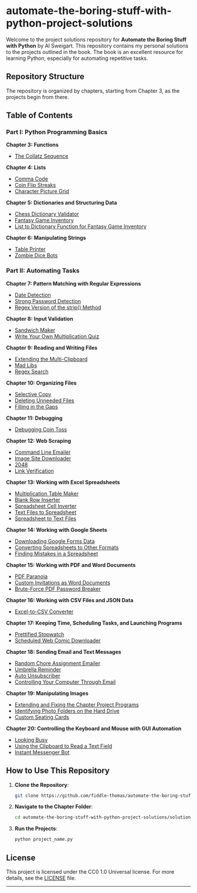 # automate-the-boring-stuff-with-python-project-solutions

Welcome to the project solutions repository for **Automate the Boring Stuff with Python** by Al Sweigart. This repository contains my personal solutions to the projects outlined in the book. The book is an excellent resource for learning Python, especially for automating repetitive tasks.

## Repository Structure

The repository is organized by chapters, starting from Chapter 3, as the projects begin from there.

## Table of Contents

### Part I: Python Programming Basics
**Chapter 3: Functions**
- [The Collatz Sequence](solutions/chapter_03_collatz_sequence.py)

**Chapter 4: Lists**
- [Comma Code](solutions/chapter_04_comma_code.py)
- [Coin Flip Streaks](solutions/chapter_04_coin_flip_streaks.py)
- [Character Picture Grid](solutions/chapter_04_character_picture_grid.py)

**Chapter 5: Dictionaries and Structuring Data**
- [Chess Dictionary Validator](solutions/chapter_05_chess_dictionary_validator.py)
- [Fantasy Game Inventory](solutions/chapter_05_fantasy_game_inventory.py)
- [List to Dictionary Function for Fantasy Game Inventory](solutions/chapter_05_list_to_dictionary.py)

**Chapter 6: Manipulating Strings**
- [Table Printer](solutions/chapter_06_table_printer.py)
- [Zombie Dice Bots](solutions/chapter_06_zombie_dice_bots.py)

### Part II: Automating Tasks
**Chapter 7: Pattern Matching with Regular Expressions**
- [Date Detection](solutions/chapter_07_date_detection.py)
- [Strong Password Detection](solutions/chapter_07_strong_password_detection.py)
- [Regex Version of the strip() Method](solutions/chapter_07_regex_strip.py)

**Chapter 8: Input Validation**
- [Sandwich Maker](solutions/chapter_08_sandwich_maker.py)
- [Write Your Own Multiplication Quiz](solutions/chapter_08_multiplication_quiz.py)

**Chapter 9: Reading and Writing Files**
- [Extending the Multi-Clipboard](solutions/chapter_09_multi_clipboard.py)
- [Mad Libs](solutions/chapter_09_mad_libs.py)
- [Regex Search](solutions/chapter_09_regex_search.py)

**Chapter 10: Organizing Files**
- [Selective Copy](solutions/chapter_10_selective_copy.py)
- [Deleting Unneeded Files](solutions/chapter_10_deleting_files.py)
- [Filling in the Gaps](solutions/chapter_10_filling_gaps.py)

**Chapter 11: Debugging**
- [Debugging Coin Toss](solutions/chapter_11_debugging_coin_toss.py)

**Chapter 12: Web Scraping**
- [Command Line Emailer](solutions/chapter_12_command_line_emailer.py)
- [Image Site Downloader](solutions/chapter_12_image_site_downloader.py)
- [2048](solutions/chapter_12_2048.py)
- [Link Verification](solutions/chapter_12_link_verification.py)

**Chapter 13: Working with Excel Spreadsheets**
- [Multiplication Table Maker](solutions/chapter_13_multiplication_table_maker.py)
- [Blank Row Inserter](solutions/chapter_13_blank_row_inserter.py)
- [Spreadsheet Cell Inverter](solutions/chapter_13_spreadsheet_cell_inverter.py)
- [Text Files to Spreadsheet](solutions/chapter_13_text_to_spreadsheet.py)
- [Spreadsheet to Text Files](solutions/chapter_13_spreadsheet_to_text.py)

**Chapter 14: Working with Google Sheets**
- [Downloading Google Forms Data](solutions/chapter_14_google_forms_data.py)
- [Converting Spreadsheets to Other Formats](solutions/chapter_14_convert_spreadsheets.py)
- [Finding Mistakes in a Spreadsheet](solutions/chapter_14_find_spreadsheet_mistakes.py)

**Chapter 15: Working with PDF and Word Documents**
- [PDF Paranoia](solutions/chapter_15_pdf_paranoia.py)
- [Custom Invitations as Word Documents](solutions/chapter_15_custom_invitations.py)
- [Brute-Force PDF Password Breaker](solutions/chapter_15_pdf_password_breaker.py)

**Chapter 16: Working with CSV Files and JSON Data**
- [Excel-to-CSV Converter](solutions/chapter_16_excel_to_csv.py)

**Chapter 17: Keeping Time, Scheduling Tasks, and Launching Programs**
- [Prettified Stopwatch](solutions/chapter_17_prettified_stopwatch.py)
- [Scheduled Web Comic Downloader](solutions/chapter_17_web_comic_downloader.py)

**Chapter 18: Sending Email and Text Messages**
- [Random Chore Assignment Emailer](solutions/chapter_18_chore_assignment_emailer.py)
- [Umbrella Reminder](solutions/chapter_18_umbrella_reminder.py)
- [Auto Unsubscriber](solutions/chapter_18_auto_unsubscriber.py)
- [Controlling Your Computer Through Email](solutions/chapter_18_control_computer_email.py)

**Chapter 19: Manipulating Images**
- [Extending and Fixing the Chapter Project Programs](solutions/chapter_19_fixing_chapter_projects.py)
- [Identifying Photo Folders on the Hard Drive](solutions/chapter_19_photo_folders.py)
- [Custom Seating Cards](solutions/chapter_19_seating_cards.py)

**Chapter 20: Controlling the Keyboard and Mouse with GUI Automation**
- [Looking Busy](solutions/chapter_20_looking_busy.py)
- [Using the Clipboard to Read a Text Field](solutions/chapter_20_clipboard_text_field.py)
- [Instant Messenger Bot](solutions/chapter_20_messenger_bot.py)

## How to Use This Repository

1. **Clone the Repository**:
    ```bash
    git clone https://github.com/fiddle-thomas/automate-the-boring-stuff-with-python-project-solutions.git
    ```

2. **Navigate to the Chapter Folder**:
    ```bash
    cd automate-the-boring-stuff-with-python-project-solutions/solutions
    ```

3. **Run the Projects**:
    ```bash
    python project_name.py
    ```

## License

This project is licensed under the CC0 1.0 Universal license. For more details, see the [LICENSE](LICENSE) file.

---
